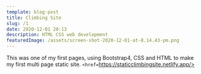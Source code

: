 ```yaml
---
template: blog-post
title: Climbing Site
slug: /1
date: 2020-12-01 20:13
description: HTML CSS web development
featuredImage: /assets/screen-shot-2020-12-01-at-8.14.43-pm.png
---
```

This was one of my first pages, using Bootstrap4, CSS and HTML to make my first multi page static site. `<href=`https://staticclimbingsite.netlify.app/>